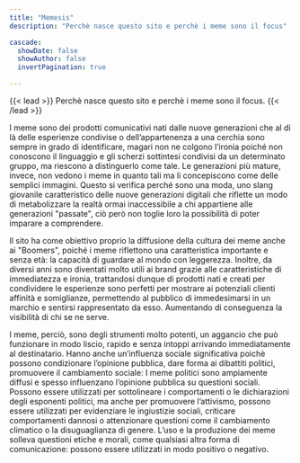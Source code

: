 ```yaml
---
title: "Memesis"
description: "Perchè nasce questo sito e perchè i meme sono il focus"

cascade:
  showDate: false
  showAuthor: false
  invertPagination: true

---
```

{{< lead >}}
Perchè nasce questo sito e perchè i meme sono il focus.
{{< /lead >}}

I meme sono dei prodotti comunicativi nati dalle nuove generazioni che al di là delle esperienze condivise o dell’appartenenza a una cerchia sono sempre in grado di identificare, magari non ne colgono l’ironia poiché non conoscono il linguaggio e gli scherzi sottintesi condivisi da un determinato gruppo, ma riescono a distinguerlo come tale. Le generazioni più mature, invece, non vedono i meme in quanto tali ma li concepiscono come delle semplici immagini. Questo si verifica perché sono una moda, uno slang giovanile caratteristico delle nuove generazioni digitali che riflette un modo di metabolizzare la realtà ormai inaccessibile a chi appartiene alle generazioni "passate", ciò però non toglie loro la possibilità di poter imparare a comprendere. 

Il sito ha come obiettivo proprio la diffusione della cultura dei meme anche ai "Boomers", poiché i meme riflettono una caratteristica importante e senza età: la capacità di guardare al mondo con leggerezza. Inoltre, da diversi anni sono diventati molto utili ai brand grazie alle caratteristiche di immediatezza e ironia, trattandosi dunque di prodotti nati e creati per condividere le esperienze sono perfetti per mostrare ai potenziali clienti affinità e somiglianze, permettendo al pubblico di immedesimarsi in un marchio e sentirsi rappresentato da esso. Aumentando di conseguenza la visibilità di chi se ne serve.   

I meme, perciò, sono degli strumenti molto potenti, un aggancio che può funzionare in modo liscio, rapido e senza intoppi arrivando immediatamente al destinatario. Hanno anche un’influenza sociale significativa poichè possono condizionare l’opinione pubblica, dare forma ai dibattiti politici, promuovere il cambiamento sociale: 
I meme politici sono ampiamente diffusi e spesso influenzano l’opinione pubblica su questioni sociali. Possono essere utilizzati per sottolineare i comportamenti o le dichiarazioni degli esponenti politici, ma anche per promuovere l’attivismo, possono essere utilizzati per evidenziare le ingiustizie sociali, criticare comportamenti dannosi o attenzionare questioni come il cambiamento climatico o la disuguaglianza di genere. L’uso e la produzione dei meme solleva questioni etiche e morali, come qualsiasi altra forma di comunicazione: possono essere utilizzati in modo positivo o negativo. 








